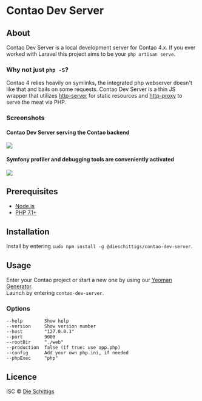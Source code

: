 # Contao Dev Server

## About
Contao Dev Server is a local development server for Contao 4.x. If you ever worked with Laravel
this project aims to be your `php artisan serve`.

### Why not just `php -S`?
Contao 4 relies heavily on symlinks, the integrated php webserver doesn't like that and bails on some requests.
Contao Dev Server is a thin JS wrapper that utilizes [http-server](https://github.com/indexzero/http-server)
for static resources and [http-proxy](https://github.com/nodejitsu/node-http-proxy) to serve the meat via PHP.

### Screenshots

#### Contao Dev Server serving the Contao backend
![](https://i.imgur.com/GXrB95e.png)

#### Symfony profiler and debugging tools are conveniently activated
![](https://i.imgur.com/xeX2bky.png)

## Prerequisites

- [Node.js](https://nodejs.org/)
- [PHP 7.1+](http://www.php.net/)

## Installation

Install by entering `sudo npm install -g @dieschittigs/contao-dev-server`.

## Usage

Enter your Contao project or start a new one by using our [Yeoman Generator](https://github.com/dieschittigs/yeoman-contao).  
Launch by entering `contao-dev-server`.

### Options

    --help        Show help  
    --version     Show version number  
    --host        "127.0.0.1"  
    --port        9000  
    --rootDir     "./web"  
    --production  false (if true: use app.php)  
    --config      Add your own php.ini, if needed  
    --phpExec     "php"

## Licence

ISC © [Die Schittigs](https://dieschittigs.de)
